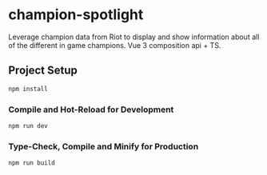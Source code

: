 # champion-spotlight

Leverage champion data from Riot to display and show information about all of the different in game champions. Vue 3 composition api + TS.

## Project Setup

```sh
npm install
```

### Compile and Hot-Reload for Development

```sh
npm run dev
```

### Type-Check, Compile and Minify for Production

```sh
npm run build
```
